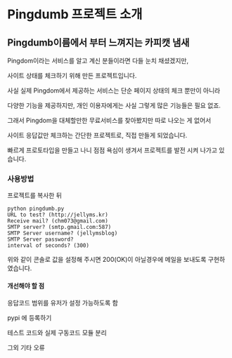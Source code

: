 # Pingdumb 프로젝트 소개
<h2>Pingdumb이름에서 부터 느껴지는 카피캣 냄새</h2>

<p>Pingdom이라는 서비스를 알고 계신 분들이라면 다들 눈치 채셨겠지만,</p>

<p>사이트 상태를 체크하기 위해 만든 프로젝트입니다.</p>

<p>사실 실제 Pingdom에서 제공하는 서비스는 단순 페이지 상태의 체크 뿐만이 아니라</p>

<p>다양한 기능을 제공하지만, 개인 이용자에게는 사실 그렇게 많은 기능들은 필요 없죠.</p>

<p>그래서 Pingdom을 대체할만한 무료서비스를 찾아봤지만 따로 나오는 게 없어서</p>

<p>사이트 응답값만 체크하는 간단한 프로젝트로,&nbsp;직접 만들게 되었습니다.</p>

<p>빠르게 프로토타입을 만들고 나니 점점 욕심이 생겨서 프로젝트를 발전 시켜 나가고 있습니다.</p>

<h3>사용방법</h3>

<p>프로젝트를 복사한 뒤&nbsp;</p>
<code><pre>python pingdumb.py
URL to test? (http://jellyms.kr)
Receive mail? (chm073@gmail.com)
SMTP server? (smtp.gmail.com:587)
SMTP Server username? (jellymsblog)
SMTP Server password?
interval of seconds? (300)
</pre></code>
<p>위와 같이 콘솔로 값을 설정해 주시면 200(OK)이 아닐경우에 메일을 보내도록 구현하였습니다.</p>

<h4>개선해야 할 점</h4>

<p>응답코드 범위를 유저가 설정 가능하도록 함</p>

<p>pypi 에 등록하기</p>

<p>테스트 코드와 실제 구동코드 모듈 분리</p>

<p>그외 기타 오류</p>
